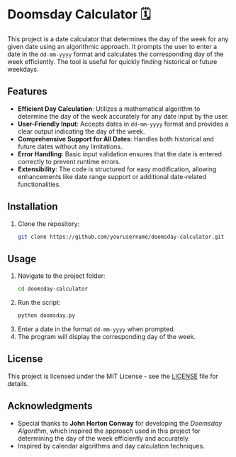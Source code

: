 
# Doomsday Calculator 🗓️

This project is a date calculator that determines the day of the week for any given date using an algorithmic approach. It prompts the user to enter a date in the `dd-mm-yyyy` format and calculates the corresponding day of the week efficiently. The tool is useful for quickly finding historical or future weekdays.

## Features

- **Efficient Day Calculation**: Utilizes a mathematical algorithm to determine the day of the week accurately for any date input by the user.
- **User-Friendly Input**: Accepts dates in `dd-mm-yyyy` format and provides a clear output indicating the day of the week.
- **Comprehensive Support for All Dates**: Handles both historical and future dates without any limitations.
- **Error Handling**: Basic input validation ensures that the date is entered correctly to prevent runtime errors.
- **Extensibility**: The code is structured for easy modification, allowing enhancements like date range support or additional date-related functionalities.

## Installation

1. Clone the repository:
    ```bash
    git clone https://github.com/yourusername/doomsday-calculator.git
    ```

## Usage

1. Navigate to the project folder:
    ```bash
    cd doomsday-calculator
    ```
2. Run the script:
    ```bash
    python doomsday.py
    ```
3. Enter a date in the format `dd-mm-yyyy` when prompted.
4. The program will display the corresponding day of the week.

## License

This project is licensed under the MIT License - see the [LICENSE](LICENSE) file for details.

## Acknowledgments

- Special thanks to **John Horton Conway** for developing the *Doomsday Algorithm*, which inspired the approach used in this project for determining the day of the week efficiently and accurately.
- Inspired by calendar algorithms and day calculation techniques.
